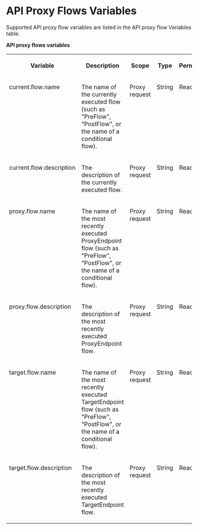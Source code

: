 <!-- loio9a4fb467158545ca9ce130a872f2a08f -->

# API Proxy Flows Variables

Supported API proxy flow variables are listed in the API proxy flow Variables table.

**API proxy flows variables**


<table>
<tr>
<th valign="top">

Variable



</th>
<th valign="top">

Description



</th>
<th valign="top">

Scope



</th>
<th valign="top">

Type



</th>
<th valign="top">

Permission



</th>
</tr>
<tr>
<td valign="top">

current.flow.name



</td>
<td valign="top">

The name of the currently executed flow \(such as "PreFlow", "PostFlow", or the name of a conditional flow\).



</td>
<td valign="top">

Proxy request



</td>
<td valign="top">

String



</td>
<td valign="top">

Read



</td>
</tr>
<tr>
<td valign="top">

current.flow.description



</td>
<td valign="top">

The description of the currently executed flow.



</td>
<td valign="top">

Proxy request



</td>
<td valign="top">

String



</td>
<td valign="top">

Read



</td>
</tr>
<tr>
<td valign="top">

proxy.flow.name



</td>
<td valign="top">

The name of the most recently executed ProxyEndpoint flow \(such as "PreFlow", "PostFlow", or the name of a conditional flow\).



</td>
<td valign="top">

Proxy request



</td>
<td valign="top">

String



</td>
<td valign="top">

Read



</td>
</tr>
<tr>
<td valign="top">

proxy.flow.description



</td>
<td valign="top">

The description of the most recently executed ProxyEndpoint flow.



</td>
<td valign="top">

Proxy request



</td>
<td valign="top">

String



</td>
<td valign="top">

Read



</td>
</tr>
<tr>
<td valign="top">

target.flow.name



</td>
<td valign="top">

The name of the most recently executed TargetEndpoint flow \(such as "PreFlow", "PostFlow", or the name of a conditional flow\).



</td>
<td valign="top">

Proxy request



</td>
<td valign="top">

String



</td>
<td valign="top">

Read



</td>
</tr>
<tr>
<td valign="top">

target.flow.description



</td>
<td valign="top">

The description of the most recently executed TargetEndpoint flow.



</td>
<td valign="top">

Proxy request



</td>
<td valign="top">

String



</td>
<td valign="top">

Read



</td>
</tr>
</table>

